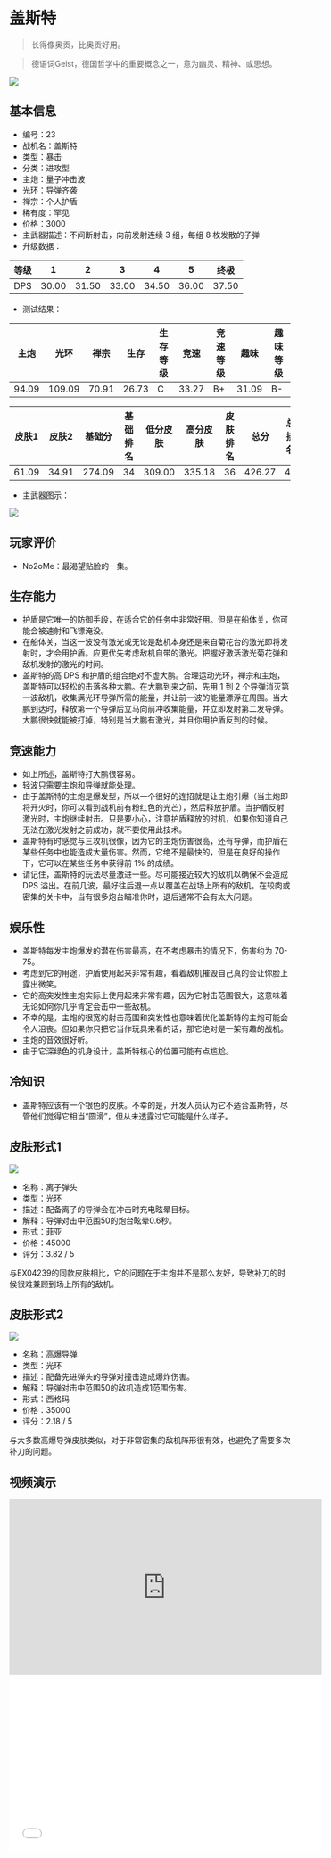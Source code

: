 # 盖斯特

> 长得像奥贡，比奥贡好用。

> 德语词Geist，德国哲学中的重要概念之一，意为幽灵、精神、或思想。

<img src="/ships/ship_23.png" style={{zoom:1}}/>

## 基本信息

- 编号：23
- 战机名：盖斯特
- 类型：暴击
- 分类：进攻型
- 主炮：量子冲击波
- 光环：导弹齐袭
- 禅宗：个人护盾
- 稀有度：罕见
- 价格：3000
- 主武器描述：不间断射击，向前发射连续 3 组，每组 8 枚发散的子弹
- 升级数据：

| 等级 | 1 | 2 | 3 | 4 | 5 | 终极 |
|--|--|--|--|--|--|--|
| DPS | 30.00 | 31.50 | 33.00 | 34.50 | 36.00 | 37.50 |

- 测试结果：

| 主炮 | 光环 | 禅宗 | 生存 | 生存等级 | 竞速 | 竞速等级 | 趣味 | 趣味等级 |
|--|--|--|--|--|--|--|--|--|
| 94.09 | 109.09 | 70.91 | 26.73 | C | 33.27 | B+ | 31.09 | B- |

| 皮肤1 | 皮肤2 | 基础分 | 基础排名 | 低分皮肤 | 高分皮肤 | 皮肤排名 | 总分 | 总排名 |
|--|--|--|--|--|--|--|--|--|
| 61.09 | 34.91 | 274.09 | 34 | 309.00 | 335.18 | 36 | 426.27 | 45 |

- 主武器图示：

<img src="/illustration/main_23.gif" style={{zoom:1}}/>

## 玩家评价

- No2oMe：最渴望贴脸的一集。

## 生存能力

- 护盾是它唯一的防御手段，在适合它的任务中非常好用。但是在船体关，你可能会被速射和飞镖淹没。
- 在船体关，当这一波没有激光或无论是敌机本身还是来自菊花台的激光即将发射时，才会用护盾。应更优先考虑敌机自带的激光。把握好激活激光菊花弹和敌机发射的激光的时间。
- 盖斯特的高 DPS 和护盾的组合绝对不虚大鹏。合理运动光环，禅宗和主炮，盖斯特可以轻松的击落各种大鹏。在大鹏到来之前，先用 1 到 2 个导弹消灭第一波敌机，收集满光环导弹所需的能量，并让前一波的能量漂浮在周围。当大鹏到达时，释放第一个导弹后立马向前冲收集能量，并立即发射第二发导弹。大鹏很快就能被打掉，特别是当大鹏有激光，并且你用护盾反到的时候。

## 竞速能力

- 如上所述，盖斯特打大鹏很容易。
- 轻波只需要主炮和导弹就能处理。
- 由于盖斯特的主炮是爆发型，所以一个很好的连招就是让主炮引爆（当主炮即将开火时，你可以看到战机前有粉红色的光芒），然后释放护盾。当护盾反射激光时，主炮继续射击。只是要小心，注意护盾释放的时机，如果你知道自己无法在激光发射之前成功，就不要使用此技术。
- 盖斯特有时感觉与三攻机很像，因为它的主炮伤害很高，还有导弹，而护盾在某些任务中也能造成大量伤害。然而，它绝不是最快的，但是在良好的操作下，它可以在某些任务中获得前 1% 的成绩。
- 请记住，盖斯特的玩法尽量激进一些。尽可能接近较大的敌机以确保不会造成 DPS 溢出。在前几波，最好往后退一点以覆盖在战场上所有的敌机。在较肉或密集的关卡中，当有很多炮台瞄准你时，退后通常不会有太大问题。

## 娱乐性

- 盖斯特每发主炮爆发的潜在伤害最高，在不考虑暴击的情况下，伤害约为 70-75。
- 考虑到它的用途，护盾使用起来非常有趣，看着敌机摧毁自己真的会让你脸上露出微笑。
- 它的高突发性主炮实际上使用起来非常有趣，因为它射击范围很大，这意味着无论如何你几乎肯定会击中一些敌机。
- 不幸的是，主炮的很宽的射击范围和突发性也意味着优化盖斯特的主炮可能会令人沮丧。但如果你只把它当作玩具来看的话，那它绝对是一架有趣的战机。
- 主炮的音效很好听。
- 由于它深绿色的机身设计，盖斯特核心的位置可能有点尴尬。

## 冷知识

- 盖斯特应该有一个银色的皮肤。不幸的是，开发人员认为它不适合盖斯特，尽管他们觉得它相当“圆滑”，但从未透露过它可能是什么样子。

## 皮肤形式1

<img src="/ships/ship_23_apex_1.png" style={{zoom:1}}/>

- 名称：离子弹头
- 类型：光环
- 描述：配备离子的导弹会在冲击时充电眩晕目标。
- 解释：导弹对击中范围50的炮台眩晕0.6秒。
- 形式：菲亚
- 价格：45000
- 评分：3.82 / 5

与EX04239的同款皮肤相比，它的问题在于主炮并不是那么友好，导致补刀的时候很难兼顾到场上所有的敌机。

## 皮肤形式2

<img src="/ships/ship_23_apex_2.png" style={{zoom:1}}/>

- 名称：高爆导弹
- 类型：光环
- 描述：配备先进弹头的导弹对撞击造成爆炸伤害。
- 解释：导弹对击中范围50的敌机造成1范围伤害。
- 形式：西格玛
- 价格：35000
- 评分：2.18 / 5

与大多数高爆导弹皮肤类似，对于非常密集的敌机阵形很有效，也避免了需要多次补刀的问题。

## 视频演示

<iframe width="560" height="315" src="https://www.youtube.com/embed/13gPOvzm8rg?si=dG7Lgye4uCmqSCZK" title="YouTube video player" frameborder="0" allow="accelerometer; autoplay; clipboard-write; encrypted-media; gyroscope; picture-in-picture; web-share" referrerpolicy="strict-origin-when-cross-origin" allowfullscreen></iframe>

<br/>

<iframe width="560" height="315" src="//player.bilibili.com/player.html?aid=1102072151&bvid=BV13A4m1P7PM&cid=1481548860&p=1&autoplay=false" scrolling="no" border="0" frameborder="no" allow="accelerometer; autoplay; clipboard-write; encrypted-media; gyroscope; picture-in-picture; web-share" framespacing="0" allowfullscreen="true"> </iframe>
